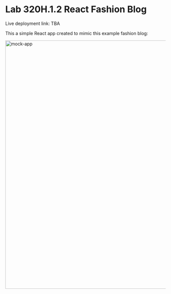 # Lab 320H.1.2 React Fashion Blog

Live deployment link: TBA

This a simple React app created to mimic this example fashion blog:


<img width="781" alt="mock-app" src="https://github.com/goolsbyash/blog-app-107/assets/147773641/3d1e39db-98f0-45db-894d-57d34ebb4a6d">
